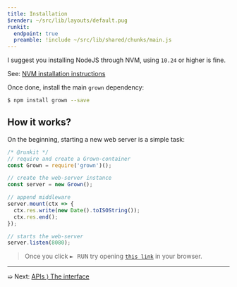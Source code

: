 ```yaml
---
title: Installation
$render: ~/src/lib/layouts/default.pug
runkit:
  endpoint: true
  preamble: !include ~/src/lib/shared/chunks/main.js
---
```


I suggest you installing NodeJS through NVM, using `10.24` or higher is fine.

See: [NVM installation instructions](https://github.com/creationix/nvm#installation)

Once done, install the main `grown` dependency:

```bash
$ npm install grown --save
```

## How it works?

On the beginning, starting a new web server is a simple task:

```js
/* @runkit */
// require and create a Grown-container
const Grown = require('grown')();

// create the web-server instance
const server = new Grown();

// append middleware
server.mount(ctx => {
  ctx.res.write(new Date().toISOString());
  ctx.res.end();
});

// starts the web-server
server.listen(8080);
```

> Once you click <kbd>► RUN</kbd> try opening [`this link`](/) in your browser.

<div id="target"></div>

---

➯ Next: [APIs &rangle; The interface](./docs)
